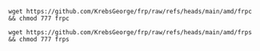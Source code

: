 
    wget https://github.com/KrebsGeorge/frp/raw/refs/heads/main/amd/frpc && chmod 777 frpc

    wget https://github.com/KrebsGeorge/frp/raw/refs/heads/main/amd/frps && chmod 777 frps

